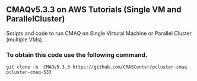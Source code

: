 ## CMAQv5.3.3 on AWS Tutorials (Single VM and ParallelCluster)

Scripts and code to run CMAQ on Single Virtural Machine or Parallel Cluster (multiple VMs).

### To obtain this code use the following command.

```
git clone -b  CMAQv5.3.3 https://github.com/CMASCenter/pcluster-cmaq pcluster-cmaq-533
```



